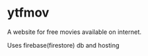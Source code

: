 # ytfmov

A website for free movies available on internet.

Uses firebase(firestore) db and hosting 
